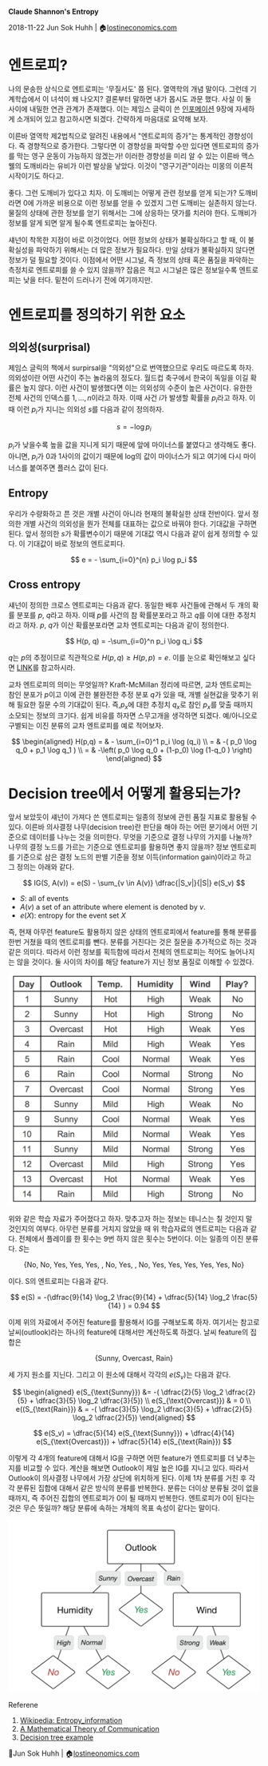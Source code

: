 **Claude Shannon's Entropy**

2018-11-22
Jun Sok Huhh | :house:[lostineconomics.com](http://lostineconomics.com)

# 엔트로피? 

나의 문송한 상식으로 엔트로피는 '무질서도' 쯤 된다. 열역학의 개념 말이다. 그런데 기계학습에서 이 녀석이 왜 나오지? 결론부터 말하면 내가 몹시도 과문 했다. 사실 이 둘 사이에 내밀한 연관 관계가 존재했다. 이는 제임스 글릭이 쓴 [인포메이션](https://www.aladin.co.kr/shop/wproduct.aspx?ItemId=56868821) 9장에 자세하게 소개되어 있고 참고하시면 되겠다. 간략하게 마음대로 요약해 보자. 

이른바 열역학 제2법칙으로 알려진 내용에서 "엔트로피의 증가"는 통계적인 경향성이다. 즉 경향적으로 증가한다. 그렇다면 이 경향성을 파악할 수만 있다면 엔트로피의 증가를 막는 영구 운동이 가능하지 않겠는가! 이러한 경향성을 미리 알 수 있는 이른바 맥스웰의 도깨비라는 유비가 이런 발상을 낳았다. 이것이 "영구기관"이라는 미몽의 이론적 시작이기도 하다고. 

좋다. 그런 도깨비가 있다고 치자. 이 도깨비는 어떻게 관련 정보를 얻게 되는가? 도깨비라면 0에 가까운 비용으로 이런 정보를 얻을 수 있겠지 그런 도깨비는 실존하지 않는다. 물질의 상태에 관한 정보를 얻기 위해서는 그에 상응하는 댓가를 치러야 한다. 도깨비가 정보를 알게 되면 알게 될수록 엔트로피는 높아진다. 

섀넌이 착목한 지점이 바로 이것이었다. 어떤 정보의 상태가 불확실하다고 할 때, 이 불확실성을 파악하기 위해서는 더 많은 정보가 필요하다. 만일 상태가 불확실하지 않다면 정보가 덜 필요할 것이다. 이점에서 어떤 시그널, 즉 정보의 상태 혹은 품질을 파악하는 측정치로 엔트로피를 쓸 수 있지 않을까? 잡음은 적고 시그널은 많은 정보일수록 엔트로피는 낮을 터다. 밑천이 드러나기 전에 여기까지만. 

# 엔트로피를 정의하기 위한 요소 

## 의외성(surprisal) 
제임스 글릭의 책에서 surpirsal을 "의외성"으로 번역했으므로 우리도 따르도록 하자. 의외성이란 어떤 사건이 주는 놀라움의 정도다. 월드컵 축구에서 한국이 독일을 이길 확률은 높지 않다. 이런 사건이 발생했다면 이는 의외성의 수준이 높은 사건이다. 유한한 전체 사건의 인덱스를 $1, \dotsc, n$이라고 하자. 이때 사건 $i$가 발생할 확률을 $p_i$라고 하자. 이때 이런 $p_i$가 지니는 의외성 $s$를 다음과 같이 정의하자. 

$$
s = -\log p_i
$$

$p_i$가 낮을수록 높을 값을 지니게 되기 때문에 앞에 마이너스를 붙였다고 생각해도 좋다. 아니면, $p_i$가 0과 1사이의 값이기 때문에 log의 값이 마이너스가 되고 여기에 다시 마이너스를 붙여주면 플러스 값이 된다. 

## Entropy
우리가 수량화하고 픈 것은 개별 사건이 아니라 현재의 불확실한 상태 전반이다. 앞서 정의한 개별 사건의 의외성을 뭔가 전체를 대표하는 값으로 바꿔야 한다. 기대값을 구하면 된다. 앞서 정의한 $s$가 확률변수이기 때문에 기대값 역시 다음과 같이 쉽게 정의할 수 있다. 이 기대값이 바로 정보의 엔트로피다. 

$$
e = - \sum_{i=0}^{n} p_i \log p_i
$$

## Cross entropy 
섀넌이 정의한 크로스 엔트로피는 다음과 같다. 동일한 배후 사건들에 관해서 두 개의 확률 분포를 $p$, $q$라고 하자. 이때 $p$를 사건의 참 확률분포라고 하고 $q$를 이에 대한 추정치라고 하자. $p$, $q$가 이산 확률분포라면 교차 엔트로피는 다음과 같이 정의한다. 

$$
H(p, q) = -\sum_{i=0}^n p_i \log q_i
$$

$q$는 $p$의 추정이므로 직관적으로 $H(p,q) \geq H(p,p) = e$.  이를 눈으로 확인해보고 싶다면 [LINK](https://www.desmos.com/calculator/zytm2sf56e)를 참고하시라. 

교차 엔트로피의 의미는 무엇일까? Kraft-McMillan 정리에 따르면, 교차 엔트로피는 참인 분포가 $p$이고 이에 관한 불완전한 추정 분포 $q$가 있을 때, 개별 실현값을 맞추기 위해 필요한 질문 수의 기대값이 된다. 즉,$p_x$에 대한 추정치 $q_x$로 참인 $p_x$를 맞출 때까지 소모되는 정보의 크기다. 쉽게 비유를 하자면 스무고개을 생각하면 되겠다. 예/아니오로 구별되는 이진 분류의 교차 엔트로피를 예로 적어보자. 

 $$
 \begin{aligned}
 H(p,q) = & - \sum_{i=0}^1 p_i \log (q_i) \\
 = & -( p_0 \log q_0 + p_1 \log q_1 ) \\
 = & -\left( p_0 \log q_0 + (1-p_0) \log (1-q_0 ) \right) 
 \end{aligned}
 $$

# Decision tree에서 어떻게 활용되는가? 

앞서 보았듯이 섀넌이 가져다 쓴 엔트로피는 일종의 정보에 관힌 품질 지표로 활용될 수 있다. 이른바 의사결정 나무(decision tree)란 판단을 해야 하는 어떤 분기에서 어떤 기준으로 데이터를 나누는 것을 의미한다. 무엇을 기준으로 결정 나무의 가지를 나눌까? 나무의 결정 노드를 가르는 기준으로 엔트로피를 활용하면 좋지 않을까? 정보 엔트로피를 기준으로 삼은 결정 노드의 판별 기준을 정보 이득(information gain)이라고 하고 그 정의는 아래와 같다. 

$$
IG(S, A(v)) = e(S) - \sum_{v \in A(v)} \dfrac{|S_v|}{|S|} e(S_v) 
$$

- $S$: all of events
- $A(v)$ a set of an attribute where element is denoted by $v$. 
- $e(X)$: entropy for the event set $X$

즉, 현재 아무런 feature도 활용하지 않은 상태의 엔트로피에서 feature를 통해 분류를 한번 거쳤을 때의 엔트로피를 뺀다. 분류를 거친다는 것은 질문을 추가적으로 하는 것과 같은 의미다. 따라서 이런 정보를 획득함에 따라서 전체의 엔트로피는 적어도 늘어나지는 않을 것이다. 둘 사이의 차이를 해당 feature가 지닌 정보 품질로 이해할 수 있겠다. 

![](https://github.com/anarinsk/public_writing/raw/master/entropy/imgs/data.png)




위와 같은 학습 자료가 주어졌다고 하자. 맞추고자 하는 정보는 테니스는 칠 것인지 말 것인지의 여부다. 
아무런 분류를 거치지 않았을 때 위 학습자료의 엔트로피는 다음과 같다. 전체에서 플레이를 한 횟수는 9번 하지 않은 횟수는 5번이다. 이는 일종의 이진 분류다. $S$는 

$$
\{ \text{No, No, Yes, Yes, Yes, , No, Yes, , No, Yes, Yes, Yes, Yes, Yes, No} \}
$$

이다. S의 엔트로피는 다음과 같다. 

$$
e(S) = -(\dfrac{9}{14} \log_2 \frac{9}{14} + \dfrac{5}{14} \log_2 \frac{5}{14} ) = 0.94
$$

이제 위의 자료에서 주어진 feature를 활용해서 IG를 구해보도록 하자. 여기서는 참고로 날씨(outlook)라는 하나의 feature에 대해서만 계산하도록 하겠다. 날씨 feature의 집합은 

$$
\{ \text{Sunny, Overcast, Rain} \}
$$ 

세 가지 원소를 지닌다. 그리고 이 원소에 대해서 각각의 $e(S_v)$는 다음과 같다. 

$$
\begin{aligned}
e(S_{\text{Sunny}}) &= -( \dfrac{2}{5} \log_2 \dfrac{2}{5} + \dfrac{3}{5} \log_2 \dfrac{3}{5}) \\
e(S_{\text{Overcast}}) & = 0 \\
e((S_{\text{Rain}}) & =  -( \dfrac{3}{5} \log_2 \dfrac{3}{5} + \dfrac{2}{5} \log_2 \dfrac{2}{5}) 
\end{aligned}
$$

$$
e(S_v) = \dfrac{5}{14} e(S_{\text{Sunny}})  +  \dfrac{4}{14} e(S_{\text{Overcast}})   +  \dfrac{5}{14} e(S_{\text{Rain}}) 
$$

이렇게 각 4개의 feature에 대해서 IG을 구하면 어떤 feature가 엔트로피를 더 낮추는지를 비교할 수 있다. 계산을 해보면 Outlook이 제일 높은  IG를 지니고 있다. 따라서 Outlook이 의사결정 나무에서 가장 상단에 위치하게 된다. 이제 1차 분류를 거친 후 각각 분류된 집합에 대해서 같은 방식의 분류를 반복한다. 분류는 더이상 분류될 것이 없을 때까지, 즉 주어진 집합의 엔트로피가 0이 될 때까지 반복한다. 엔트로피가 0이 된다는 것은 무슨 뜻일까? 해당 분류에 속하는 개체의 목표 속성이 같다는 말이다. 

![](https://github.com/anarinsk/public_writing/raw/master/entropy/imgs/tree.png)

Referene 

1. [Wikipedia: Entropy_information](https://en.wikipedia.org/wiki/Entropy_(information_theory))
2. [A Mathematical Theory of Communication](http://math.harvard.edu/~ctm/home/text/others/shannon/entropy/entropy.pdf)
3. [Decision tree example](https://becominghuman.ai/decision-trees-in-machine-learning-f362b296594a)

:feet:Jun Sok Huhh | :house:[lostineonomics.com](http://lostineconomics.com)



















<!--stackedit_data:
eyJoaXN0b3J5IjpbLTM0MjU2NTczNywtODk5OTIyNzg4LDE5MD
k3NTgyOCwtMTUxOTgzMzU1NywtNzkyNjI5MDIsLTEzMDU1NDEw
OTgsLTUyODc3MDU3Nl19
-->